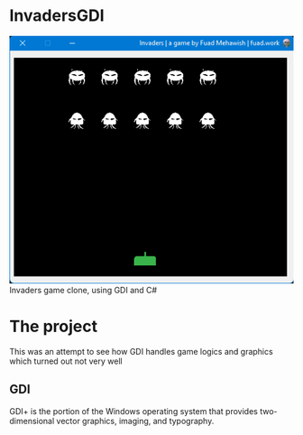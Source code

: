 # InvadersGDI
![InvadersGDI](./Screenshots/Invaders.gif "InvadersGDI")<br />
Invaders game clone, using GDI and C#

# The project
This was an attempt to see how GDI handles game logics and graphics which turned out not very well <br />


## GDI
GDI+ is the portion of the Windows operating system that provides two-dimensional vector graphics, imaging, and typography.
